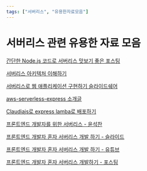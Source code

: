 ```yaml
---
tags: ["서버리스", "유용한자료모음"]
---
```

# 서버리스 관련 유용한 자료 모음

[간단한 Node.js 코드로 서버리스 맛보기 좋은 포스팅  ](https://medium.com/@jwyeom63/%EB%B9%A0%EB%A5%B4%EA%B2%8C-%EB%B0%B0%EC%9B%8C%EB%B3%B4%EB%8A%94-node-js%EB%A5%BC-%EC%9D%B4%EC%9A%A9%ED%95%9C-%EC%84%9C%EB%B2%84%EB%A6%AC%EC%8A%A4-serverless-503ee61539d4)

[서버리스 아키텍처 이해하기](https://blog.aliencube.org/ko/2016/06/23/serverless-architectures/)

[서버리스로 웹 애플리케이션 구현하기 슬라이드쉐어](https://www.slideshare.net/awskorea/aws-dev-day-2017-building-serverless-web-app)

[aws-serverless-express 소개글](https://devstarsj.github.io/2017/08/06/aws-serverless-express/)

[Claudiajs로 express lamba로 배포하기](https://claudiajs.com/tutorials/serverless-express.html#preparing)

[프론트엔드 개발자를 위한 서버리스 - 윤석찬](https://www.slideshare.net/awskorea/serverless-for-frontend-developers)

[프론트엔드 개발자 혼자 서버리스 개발 하기 - 슬라이드](https://www.slideshare.net/awskorea/creating-aws-based-web-applications-with-one-frontend-developer-parkchanmin)

[프론트엔드 개발자 혼자 서버리스 개발 하기 - 유튜브](https://www.youtube.com/watch?v=DY1cvXpKWTk)

[프론트엔드 개발자 혼자 서버리스 개발하기 - 포스팅](https://walkinpcm.blogspot.com/2018/04/aws-1.html)

<TagLinks />

<ClientOnly>
<Disqus />
</ClientOnly>
